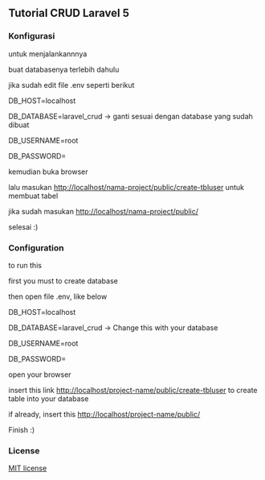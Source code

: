 ## Tutorial CRUD Laravel 5

### Konfigurasi 
untuk menjalankannnya

buat databasenya terlebih dahulu

jika sudah edit file .env seperti berikut



DB_HOST=localhost

DB_DATABASE=laravel_crud -> ganti sesuai dengan database yang sudah dibuat

DB_USERNAME=root

DB_PASSWORD=



kemudian buka browser

lalu masukan [http://localhost/nama-project/public/create-tbluser](http://localhost/nama-project/public/create-tbluser) untuk membuat tabel

jika sudah masukan [http://localhost/nama-project/public/](http://localhost/nama-project/public/)

selesai :)


### Configuration
to run this

first you must to create database

then open file .env, like below


DB_HOST=localhost

DB_DATABASE=laravel_crud -> Change this with your database

DB_USERNAME=root

DB_PASSWORD=


open your browser

insert this link [http://localhost/project-name/public/create-tbluser](http://localhost/project-name/public/create-tbluser) to create table into your database

if already, insert this [http://localhost/project-name/public/](http://localhost/project-name/public/)


Finish :)

### License

[MIT license](http://opensource.org/licenses/MIT)
